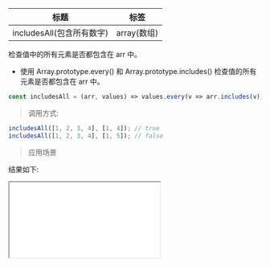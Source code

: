 | 标题                      | 标签        |
| ------------------------- | ----------- |
| includesAll(包含所有数字) | array(数组) |

检查值中的所有元素是否都包含在 arr 中。

- 使用 Array.prototype.every() 和 Array.prototype.includes() 检查值的所有元素是否都包含在 arr 中。

```js
const includesAll = (arr, values) => values.every(v => arr.includes(v));
```

> 调用方式:

```js
includesAll([1, 2, 3, 4], [1, 4]); // true
includesAll([1, 2, 3, 4], [1, 5]); // false
```

> 应用场景

<div class="code-editor" data-url="codes/javascript/html/includesAll.html" data-language="html"></div>

结果如下:

<iframe src="codes/javascript/html/includesAll.html"></iframe>
